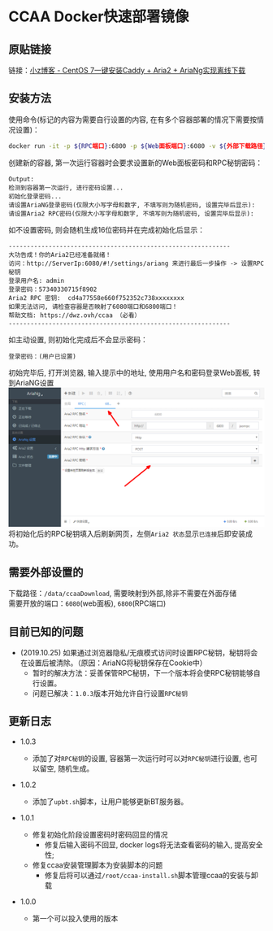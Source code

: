 # CCAA Docker快速部署镜像 #

## 原贴链接 ##
链接：[小z博客 - CentOS 7一键安装Caddy + Aria2 + AriaNg实现离线下载](https://www.xiaoz.me/archives/11250)

## 安装方法 ##
使用命令(标记的内容为需要自行设置的内容, 在有多个容器部署的情况下需要按情况设置)：
```bash
docker run -it -p ${RPC端口}:6800 -p ${Web面板端口}:6080 -v ${外部下载路径}:/data/ccaaDownload lamgc/aria2ng
```
创建新的容器, 第一次运行容器时会要求设置新的Web面板密码和RPC秘钥密码：
```
Output:
检测到容器第一次运行, 进行密码设置...
初始化登录密码...
请设置AriaNG登录密码(仅限大小写字母和数字, 不填写则为随机密码, 设置完毕后显示): 
请设置Aria2 RPC密码(仅限大小写字母和数字, 不填写则为随机密码, 设置完毕后显示): 
```
如不设置密码, 则会随机生成16位密码并在完成初始化后显示：
```
-------------------------------------------------------------
大功告成！你的Aria2已经准备就绪！
访问：http://ServerIp:6080/#!/settings/ariang 来进行最后一步操作 -> 设置RPC秘钥
登录用户名: admin
登录密码：57340330715f8902
Aria2 RPC 密钥:  cd4a77558e660f752352c738xxxxxxxx
如果无法访问, 请检查容器是否映射了6080端口和6800端口！
帮助文档: https://dwz.ovh/ccaa （必看）
-------------------------------------------------------------
```
如主动设置, 则初始化完成后不会显示密码：
```
登录密码：(用户已设置)
```
初始完毕后, 打开浏览器, 输入提示中的地址, 使用用户名和密码登录Web面板, 转到AriaNG设置
![AriaNG设置界面](14d6c337.bmp)
将初始化后的RPC秘钥填入后刷新网页，左侧`Aria2 状态`显示`已连接`后即安装成功。

## 需要外部设置的 ##
下载路径：`/data/ccaaDownload`, 需要映射到外部,除非不需要在外面存储<br/>
需要开放的端口：`6080`(web面板), `6800`(RPC端口)

## 目前已知的问题 ##
- (2019.10.25) 如果通过浏览器隐私/无痕模式访问时设置RPC秘钥，秘钥将会在设置后被清除。（原因：AriaNG将秘钥保存在Cookie中）
    - 暂时的解决方法：妥善保管RPC秘钥，下一个版本将会使RPC秘钥能够自行设置。
    - 问题已解决：`1.0.3`版本开始允许自行设置`RPC秘钥`

## 更新日志 ##
- 1.0.3
  - 添加了对`RPC秘钥`的设置, 容器第一次运行时可以对`RPC秘钥`进行设置, 也可以留空, 随机生成。
- 1.0.2
  - 添加了`upbt.sh`脚本，让用户能够更新BT服务器。
- 1.0.1
  - 修复初始化阶段设置密码时密码回显的情况
    - 修复后输入密码不回显, docker logs将无法查看密码的输入, 提高安全性;
  - 修复ccaa安装管理脚本为安装脚本的问题
    - 修复后将可以通过`/root/ccaa-install.sh`脚本管理ccaa的安装与卸载

- 1.0.0
  - 第一个可以投入使用的版本
